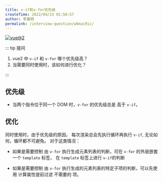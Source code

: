```yaml
---
title: v-if和v-for优先级
createTime: 2022/04/23 01:58:57
author: 李嘉明
permalink: /interview-question/w6mai9ic/
---
```


[![vue@2](https://img.shields.io/badge/vue-%402-brightgreen)](https://cn.vuejs.org/)

::: tip 提问

1. vue2 中 `v-if` 和 `v-for` 哪个优先级高？
2. 当需要同时使用时，该如何进行优化？

:::

## 优先级

- 当两个指令位于同一个 DOM 时，`v-for` 的优先级总是 高于 `v-if`。

## 优化

同时使用时，由于优先级的原因， 每次渲染总会先执行循环再执行 `v-if`, 无论如何，循环都不可避免。
对于这类情况：

- 如果是需要控制 由 `v-for` 执行生成元素列表的判断，可在 `v-for` 的外层嵌套一个 `template` 标签，
  在 `template` 标签上进行 `v-if`的判断

- 如果是需要控制 由 `v-for` 执行生成的元素列表的特定子项的判断，可以先使用 计算属性提前过滤 不需要的 项。
